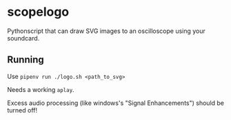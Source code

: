 # scopelogo
Pythonscript that can draw SVG images to an oscilloscope using your soundcard.

## Running
Use `pipenv run ./logo.sh <path_to_svg>`

Needs a working `aplay`.

Excess audio processing (like windows's "Signal Enhancements") should be turned off!